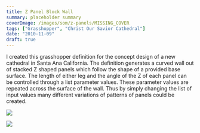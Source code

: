 ```yaml
---
title: Z Panel Block Wall
summary: placeholder summary
coverImage: /images/som/z-panels/MISSING_COVER
tags: ["Grasshopper", "Christ Our Savior Cathedral"]
date: "2010-11-09"
draft: true
---
```


I created this grasshopper definition for the concept design of a new cathedral in Santa Ana California. The definition generates a curved wall out of stacked Z shaped panels which follow the shape of a provided base surface. The length of either leg and the angle of the Z of each panel can be controlled through a list parameter values. These parameter values are repeated across the surface of the wall. Thus by simply changing the list of input values many different variations of patterns of panels could be created.

![](/images/som/z-panels/z-panel-def-2.png)

![](/images/som/z-panels/z-panel-def-3.png)

